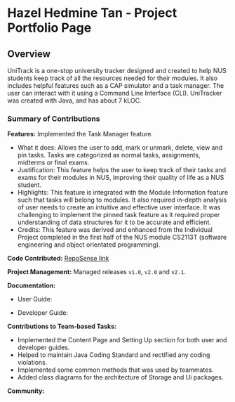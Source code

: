 # Hazel Hedmine Tan - Project Portfolio Page

## Overview

UniTrack is a one-stop university tracker designed and created to help NUS students keep track of all the resources needed for their modules. 
It also includes helpful features such as a CAP simulator and a task manager. The user can interact with it using a Command Line Interface (CLI).
UniTracker was created with Java, and has about 7 kLOC.

### Summary of Contributions

**Features:** Implemented the Task Manager feature.
- What it does: Allows the user to add, mark or unmark, delete, view and pin tasks. Tasks are categorized as normal tasks, assignments, midterms or final exams.
- Justification: This feature helps the user to keep track of their tasks and exams for their modules in NUS, improving their quality of life as a NUS student.
- Highlights: This feature is integrated with the Module Information feature such that tasks will belong to modules. It also required in-depth analysis of user needs to create an intuitive and effective user interface. It was challenging to implement the pinned task feature as it required proper understanding of data structures for it to be accurate and efficient. 
- Credits: This feature was derived and enhanced from the Individual Project completed in the first half of the NUS module CS2113T (software engineering and object orientated programming).

**Code Contributed:** [RepoSense link](https://nus-cs2113-ay2021s2.github.io/tp-dashboard/?search=&sort=groupTitle&sortWithin=title&since=&timeframe=commit&mergegroup=&groupSelect=groupByRepos&breakdown=false&tabOpen=true&tabType=authorship&tabAuthor=hazelhedmine&tabRepo=AY2021S2-CS2113T-F08-4%2Ftp%5Bmaster%5D&authorshipIsMergeGroup=false&authorshipFileTypes=docs~functional-code~test-code)  

**Project Management:** Managed releases `v1.0`, `v2.0` and `v2.1`.  

**Documentation:**  
- User Guide: 

- Developer Guide:

**Contributions to Team-based Tasks:** 
- Implemented the Content Page and Setting Up section for both user and developer guides. 
- Helped to maintain Java Coding Standard and rectified any coding violations.
- Implemented some common methods that was used by teammates.
- Added class diagrams for the architecture of Storage and Ui packages.

**Community:**  

